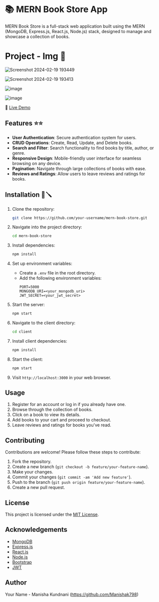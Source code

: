 # 📚 MERN Book Store App

MERN Book Store is a full-stack web application built using the MERN (MongoDB, Express.js, React.js, Node.js) stack, designed to manage and showcase a collection of books.

# Project - Img 📸

![Screenshot 2024-02-19 193449](https://github.com/Manishak798/Book-Store/assets/90680330/5f2a2a33-9198-4110-994a-09dd232201af)

![Screenshot 2024-02-19 193413](https://github.com/Manishak798/Book-Store/assets/90680330/d1a4120f-91e3-4ae5-8438-581187385239)

![image](https://github.com/Manishak798/Book-Store/assets/90680330/f073783f-1c02-489a-8307-847e7aef311e)

![image](https://github.com/Manishak798/Book-Store/assets/90680330/9d25324a-41dc-4acc-96ac-cde5150ae043)

🔗 [Live Demo]()

## Features ⭐⭐

- **User Authentication**: Secure authentication system for users.
- **CRUD Operations**: Create, Read, Update, and Delete books.
- **Search and Filter**: Search functionality to find books by title, author, or genre.
- **Responsive Design**: Mobile-friendly user interface for seamless browsing on any device.
- **Pagination**: Navigate through large collections of books with ease.
- **Reviews and Ratings**: Allow users to leave reviews and ratings for books.

## Installation 🔆🪛

1. Clone the repository:
   ```bash
   git clone https://github.com/your-username/mern-book-store.git
   ```

2. Navigate into the project directory:
   ```bash
   cd mern-book-store
   ```

3. Install dependencies:
   ```bash
   npm install
   ```

4. Set up environment variables:
   - Create a `.env` file in the root directory.
   - Add the following environment variables:
     ```
     PORT=5000
     MONGODB_URI=<your_mongodb_uri>
     JWT_SECRET=<your_jwt_secret>
     ```

5. Start the server:
   ```bash
   npm start
   ```

6. Navigate to the client directory:
   ```bash
   cd client
   ```

7. Install client dependencies:
   ```bash
   npm install
   ```

8. Start the client:
   ```bash
   npm start
   ```

9. Visit `http://localhost:3000` in your web browser.

## Usage

1. Register for an account or log in if you already have one.
2. Browse through the collection of books.
3. Click on a book to view its details.
4. Add books to your cart and proceed to checkout.
5. Leave reviews and ratings for books you've read.

## Contributing

Contributions are welcome! Please follow these steps to contribute:

1. Fork the repository.
2. Create a new branch (`git checkout -b feature/your-feature-name`).
3. Make your changes.
4. Commit your changes (`git commit -am 'Add new feature'`).
5. Push to the branch (`git push origin feature/your-feature-name`).
6. Create a new pull request.

## License

This project is licensed under the [MIT License](LICENSE).

## Acknowledgements

- [MongoDB](https://www.mongodb.com/)
- [Express.js](https://expressjs.com/)
- [React.js](https://reactjs.org/)
- [Node.js](https://nodejs.org/)
- [Bootstrap](https://getbootstrap.com/)
- [JWT](https://jwt.io/)

## Author

Your Name - Manisha Kundnani (https://github.com/Manishak798)


